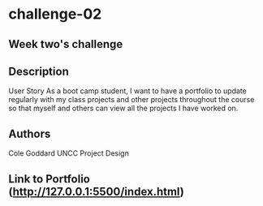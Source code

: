 # challenge-02
## Week two's challenge
## Description
User Story
As a boot camp student,
I want to have a portfolio to update regularly with my class projects and other projects throughout the course so that myself and others can view all the projects I have worked on.

## Authors
Cole Goddard
UNCC Project Design

## Link to Portfolio (http://127.0.0.1:5500/index.html)
